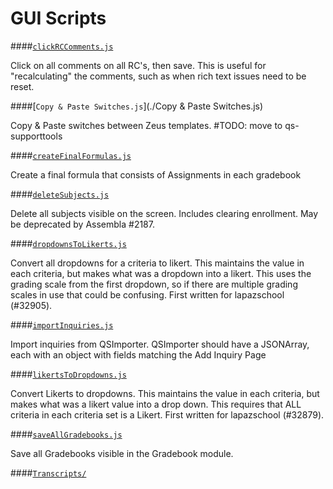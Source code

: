 GUI Scripts
===

####[`clickRCComments.js`](./clickRCComments.js)

 Click on all comments on all RC's, then save. This is useful for "recalculating" the comments, such as when rich text issues need to be reset. 

####[`Copy & Paste Switches.js`](./Copy & Paste Switches.js)

 Copy & Paste switches between Zeus templates. \#TODO: move to qs-supporttools 

####[`createFinalFormulas.js`](./createFinalFormulas.js)

 Create a final formula that consists of Assignments in each gradebook 

####[`deleteSubjects.js`](./deleteSubjects.js)

 Delete all subjects visible on the screen. Includes clearing enrollment. May be deprecated by Assembla \#2187. 

####[`dropdownsToLikerts.js`](./dropdownsToLikerts.js)

 Convert all dropdowns for a criteria to likert. This maintains the value in each criteria, but makes what was a dropdown into a likert. This uses the grading scale from the first dropdown, so if there are multiple grading scales in use that could be confusing. First written for lapazschool (\#32905). 

####[`importInquiries.js`](./importInquiries.js)

 Import inquiries from QSImporter. QSImporter should have a JSONArray, each with an object with fields matching the Add Inquiry Page 

####[`likertsToDropdowns.js`](./likertsToDropdowns.js)

 Convert Likerts to dropdowns. This maintains the value in each criteria, but makes what was a likert value into a drop down. This requires that ALL criteria in each criteria set is a Likert. First written for lapazschool (\#32879). 

####[`saveAllGradebooks.js`](./saveAllGradebooks.js)

 Save all Gradebooks visible in the Gradebook module. 

####[`Transcripts/`](./Transcripts)
